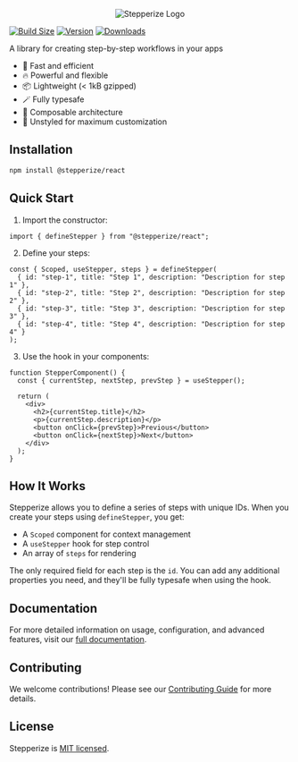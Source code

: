 <p align="center">
  <img src="https://stepperize.vercel.app/og.png" alt="Stepperize Logo" />
</p>

[![Build Size](https://img.shields.io/bundlephobia/minzip/@stepperize/react@latest?label=bundle%20size&style=flat&colorA=000000&colorB=000000)](https://bundlephobia.com/result?p=@stepperize/react@latest)
[![Version](https://img.shields.io/npm/v/@stepperize/react?style=flat&colorA=000000&colorB=000000)](https://www.npmjs.com/package/@stepperize/react)
[![Downloads](https://img.shields.io/npm/dt/@stepperize/react.svg?style=flat&colorA=000000&colorB=000000)](https://www.npmjs.com/package/@stepperize/react)

A library for creating step-by-step workflows in your apps

- 🚀 Fast and efficient
- 🔥 Powerful and flexible
- 📦 Lightweight (< 1kB gzipped)
- 🪄 Fully typesafe
- 🔗 Composable architecture
- 🎨 Unstyled for maximum customization

## Installation

```bash
npm install @stepperize/react
```

## Quick Start

1. Import the constructor:

```tsx
import { defineStepper } from "@stepperize/react";
```

2. Define your steps:

```tsx
const { Scoped, useStepper, steps } = defineStepper(
  { id: "step-1", title: "Step 1", description: "Description for step 1" },
  { id: "step-2", title: "Step 2", description: "Description for step 2" },
  { id: "step-3", title: "Step 3", description: "Description for step 3" },
  { id: "step-4", title: "Step 4", description: "Description for step 4" }
);
```

3. Use the hook in your components:

```tsx
function StepperComponent() {
  const { currentStep, nextStep, prevStep } = useStepper();

  return (
    <div>
      <h2>{currentStep.title}</h2>
      <p>{currentStep.description}</p>
      <button onClick={prevStep}>Previous</button>
      <button onClick={nextStep}>Next</button>
    </div>
  );
}
```

## How It Works

Stepperize allows you to define a series of steps with unique IDs. When you create your steps using `defineStepper`, you get:

- A `Scoped` component for context management
- A `useStepper` hook for step control
- An array of `steps` for rendering

The only required field for each step is the `id`. You can add any additional properties you need, and they'll be fully typesafe when using the hook.

## Documentation

For more detailed information on usage, configuration, and advanced features, visit our [full documentation](https://stepperize.vercel.app).

## Contributing

We welcome contributions! Please see our [Contributing Guide](CONTRIBUTING.md) for more details.

## License

Stepperize is [MIT licensed](LICENSE).